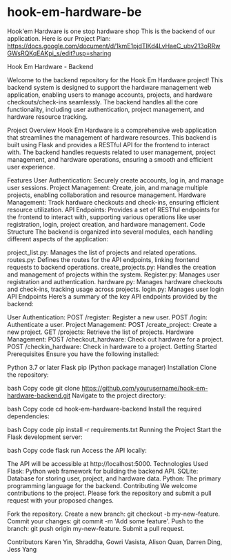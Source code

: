 # hook-em-hardware-be
Hook'em Hardware is one stop hardware shop
This is the backend of our application.
Here is our Project Plan: https://docs.google.com/document/d/1kmE1pjdTlKd4LvHaeC_ubv213oRRwGWsRQKqEAKpi_s/edit?usp=sharing

Hook Em Hardware - Backend

Welcome to the backend repository for the Hook Em Hardware project! This backend system is designed to support the hardware management web application, enabling users to manage accounts, projects, and hardware checkouts/check-ins seamlessly. The backend handles all the core functionality, including user authentication, project management, and hardware resource tracking.

Project Overview
Hook Em Hardware is a comprehensive web application that streamlines the management of hardware resources. This backend is built using Flask and provides a RESTful API for the frontend to interact with. The backend handles requests related to user management, project management, and hardware operations, ensuring a smooth and efficient user experience.

Features
User Authentication: Securely create accounts, log in, and manage user sessions.
Project Management: Create, join, and manage multiple projects, enabling collaboration and resource management.
Hardware Management: Track hardware checkouts and check-ins, ensuring efficient resource utilization.
API Endpoints: Provides a set of RESTful endpoints for the frontend to interact with, supporting various operations like user registration, login, project creation, and hardware management.
Code Structure
The backend is organized into several modules, each handling different aspects of the application:

project_list.py: Manages the list of projects and related operations.
routes.py: Defines the routes for the API endpoints, linking frontend requests to backend operations.
create_projects.py: Handles the creation and management of projects within the system.
Register.py: Manages user registration and authentication.
hardware.py: Manages hardware checkouts and check-ins, tracking usage across projects.
login.py: Manages user login
API Endpoints
Here’s a summary of the key API endpoints provided by the backend:

User Authentication:
POST /register: Register a new user.
POST /login: Authenticate a user.
Project Management:
POST /create_project: Create a new project.
GET /projects: Retrieve the list of projects.
Hardware Management:
POST /checkout_hardware: Check out hardware for a project.
POST /checkin_hardware: Check in hardware to a project.
Getting Started
Prerequisites
Ensure you have the following installed:

Python 3.7 or later
Flask
pip (Python package manager)
Installation
Clone the repository:

bash
Copy code
git clone https://github.com/yourusername/hook-em-hardware-backend.git
Navigate to the project directory:

bash
Copy code
cd hook-em-hardware-backend
Install the required dependencies:

bash
Copy code
pip install -r requirements.txt
Running the Project
Start the Flask development server:

bash
Copy code
flask run
Access the API locally:

The API will be accessible at http://localhost:5000.
Technologies Used
Flask: Python web framework for building the backend API.
SQLite: Database for storing user, project, and hardware data.
Python: The primary programming language for the backend.
Contributing
We welcome contributions to the project. Please fork the repository and submit a pull request with your proposed changes.

Fork the repository.
Create a new branch: git checkout -b my-new-feature.
Commit your changes: git commit -m 'Add some feature'.
Push to the branch: git push origin my-new-feature.
Submit a pull request.

Contributors
Karen Yin, Shraddha, Gowri Vasista, Alison Quan, Darren Ding, Jess Yang
